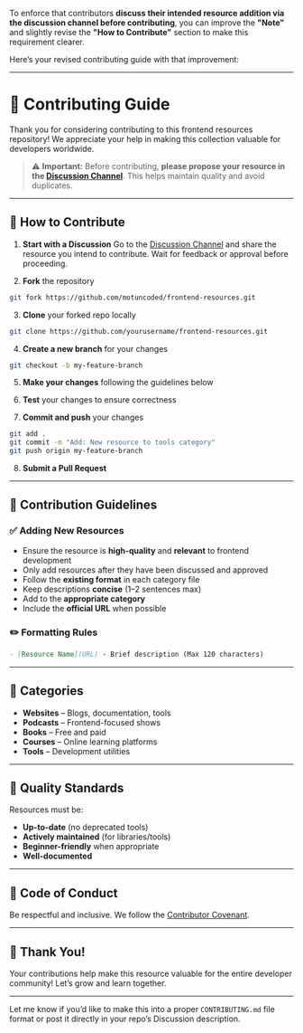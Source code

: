 To enforce that contributors **discuss their intended resource addition via the discussion channel before contributing**, you can improve the **"Note"** and slightly revise the **"How to Contribute"** section to make this requirement clearer.

Here’s your revised contributing guide with that improvement:

---

# 👋 Contributing Guide

Thank you for considering contributing to this frontend resources repository! We appreciate your help in making this collection valuable for developers worldwide.

> ⚠️ **Important:** Before contributing, **please propose your resource in the [Discussion Channel](https://github.com/motuncoded/frontend-resources/discussions/5)**. This helps maintain quality and avoid duplicates.

---

## 🧭 How to Contribute

1. **Start with a Discussion**
   Go to the [Discussion Channel](https://github.com/motuncoded/frontend-resources/discussions/5) and share the resource you intend to contribute.
   Wait for feedback or approval before proceeding.

2. **Fork** the repository

```bash
git fork https://github.com/motuncoded/frontend-resources.git
```

3. **Clone** your forked repo locally

```bash
git clone https://github.com/yourusername/frontend-resources.git
```

4. **Create a new branch** for your changes

```bash
git checkout -b my-feature-branch
```

5. **Make your changes** following the guidelines below

6. **Test** your changes to ensure correctness

7. **Commit and push** your changes

```bash
git add .
git commit -m "Add: New resource to tools category"
git push origin my-feature-branch
```

8. **Submit a Pull Request**

---

## 📝 Contribution Guidelines

### ✅ Adding New Resources

* Ensure the resource is **high-quality** and **relevant** to frontend development
* Only add resources after they have been discussed and approved
* Follow the **existing format** in each category file
* Keep descriptions **concise** (1–2 sentences max)
* Add to the **appropriate category**
* Include the **official URL** when possible

### ✏️ Formatting Rules

```markdown
- [Resource Name](URL) - Brief description (Max 120 characters)
```

---

## 📂 Categories

* **Websites** – Blogs, documentation, tools
* **Podcasts** – Frontend-focused shows
* **Books** – Free and paid
* **Courses** – Online learning platforms
* **Tools** – Development utilities

---

## 🚀 Quality Standards

Resources must be:

* **Up-to-date** (no deprecated tools)
* **Actively maintained** (for libraries/tools)
* **Beginner-friendly** when appropriate
* **Well-documented**

---

## 💬 Code of Conduct

Be respectful and inclusive. We follow the [Contributor Covenant](https://www.contributor-covenant.org/).

---

## 🙏 Thank You!

Your contributions help make this resource valuable for the entire developer community!
Let’s grow and learn together.

---

Let me know if you’d like to make this into a proper `CONTRIBUTING.md` file format or post it directly in your repo’s Discussion description.

